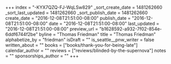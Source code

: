 +++
index = "-KYX7QZQ-FJ-WqLSw829"
_sort_create_date = 1481262660
_sort_last_updated = 1481262660
_sort_publish_date = 1481262660
create_date = "2016-12-08T21:51:00-08:00"
publish_date = "2016-12-08T21:51:00-08:00"
date = "2016-12-08T21:51:00-08:00"
last_updated = "2016-12-08T21:51:00-08:00"
preview_url = "b1628592-a932-7f02-854e-6ddf6744f2be"
byline = "Thomas Friedman"
title = "Thomas Friedman"
alphabetize_by = "friedman"
isDraft = ""
is_seattle__pnw_writer = false
written_about = ""
books = ["books/thank-you-for-being-late"]
calendar_author = ""
reviews = ["reviews/blinded-by-the-supernova"]
notes = ""
sponsorships_author = ""
+++
